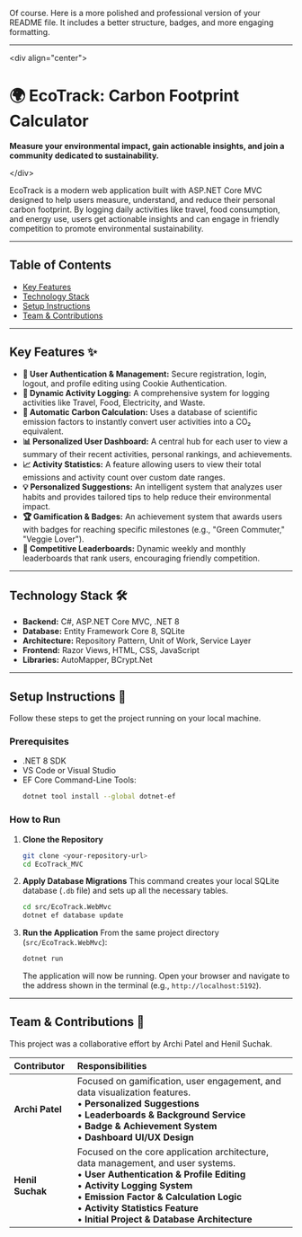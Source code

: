 Of course. Here is a more polished and professional version of your README file. It includes a better structure, badges, and more engaging formatting.

-----

\<div align="center"\>

# 🌍 EcoTrack: Carbon Footprint Calculator

**Measure your environmental impact, gain actionable insights, and join a community dedicated to sustainability.**

\</div\>

EcoTrack is a modern web application built with ASP.NET Core MVC designed to help users measure, understand, and reduce their personal carbon footprint. By logging daily activities like travel, food consumption, and energy use, users get actionable insights and can engage in friendly competition to promote environmental sustainability.

-----

## Table of Contents

  - [Key Features](https://www.google.com/search?q=%23key-features-)
  - [Technology Stack](https://www.google.com/search?q=%23technology-stack-)
  - [Setup Instructions](https://www.google.com/search?q=%23setup-instructions-)
  - [Team & Contributions](https://www.google.com/search?q=%23team--contributions-)

-----

## Key Features ✨

  * **👤 User Authentication & Management:** Secure registration, login, logout, and profile editing using Cookie Authentication.
  * **📝 Dynamic Activity Logging:** A comprehensive system for logging activities like Travel, Food, Electricity, and Waste.
  * **🔬 Automatic Carbon Calculation:** Uses a database of scientific emission factors to instantly convert user activities into a CO₂ equivalent.
  * **📊 Personalized User Dashboard:** A central hub for each user to view a summary of their recent activities, personal rankings, and achievements.
  * **📈 Activity Statistics:** A feature allowing users to view their total emissions and activity count over custom date ranges.
  * **💡 Personalized Suggestions:** An intelligent system that analyzes user habits and provides tailored tips to help reduce their environmental impact.
  * **🏆 Gamification & Badges:** An achievement system that awards users with badges for reaching specific milestones (e.g., "Green Commuter," "Veggie Lover").
  * **🏅 Competitive Leaderboards:** Dynamic weekly and monthly leaderboards that rank users, encouraging friendly competition.

-----

## Technology Stack 🛠️

  * **Backend:** C\#, ASP.NET Core MVC, .NET 8
  * **Database:** Entity Framework Core 8, SQLite
  * **Architecture:** Repository Pattern, Unit of Work, Service Layer
  * **Frontend:** Razor Views, HTML, CSS, JavaScript
  * **Libraries:** AutoMapper, BCrypt.Net

-----

## Setup Instructions 🚀

Follow these steps to get the project running on your local machine.

### Prerequisites

  * .NET 8 SDK
  * VS Code or Visual Studio
  * EF Core Command-Line Tools:
    ```bash
    dotnet tool install --global dotnet-ef
    ```

### How to Run

1.  **Clone the Repository**

    ```bash
    git clone <your-repository-url>
    cd EcoTrack_MVC
    ```

2.  **Apply Database Migrations**
    This command creates your local SQLite database (`.db` file) and sets up all the necessary tables.

    ```bash
    cd src/EcoTrack.WebMvc
    dotnet ef database update
    ```

3.  **Run the Application**
    From the same project directory (`src/EcoTrack.WebMvc`):

    ```bash
    dotnet run
    ```

    The application will now be running. Open your browser and navigate to the address shown in the terminal (e.g., `http://localhost:5192`).

-----

## Team & Contributions 🤝

This project was a collaborative effort by Archi Patel and Henil Suchak.

| Contributor | Responsibilities |
| :--- | :--- |
| **Archi Patel** | Focused on gamification, user engagement, and data visualization features.<br>• **Personalized Suggestions**<br>• **Leaderboards & Background Service**<br>• **Badge & Achievement System**<br>• **Dashboard UI/UX Design** |
| **Henil Suchak** | Focused on the core application architecture, data management, and user systems.<br>• **User Authentication & Profile Editing**<br>• **Activity Logging System**<br>• **Emission Factor & Calculation Logic**<br>• **Activity Statistics Feature**<br>• **Initial Project & Database Architecture** |
